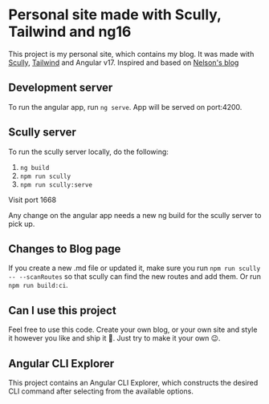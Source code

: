 # Personal site made with Scully, Tailwind and ng16

This project is my personal site, which contains my blog. It was made with [Scully](https://scully.io/), [Tailwind](https://tailwindcss.com/docs/installation) and Angular v17.
Inspired and based on [Nelson's blog](https://github.com/nelsongutidev)

## Development server

To run the angular app, run `ng serve`. App will be served on port:4200.

## Scully server

To run the scully server locally, do the following:

1. `ng build`
2. `npm run scully`
3. `npm run scully:serve`

Visit port 1668

Any change on the angular app needs a new ng build for the scully server to pick up.

## Changes to Blog page

If you create a new .md file or updated it, make sure you run `npm run scully -- --scanRoutes` so that scully can find the new routes and add them.
Or run `npm run build:ci`.

## Can I use this project

Feel free to use this code. Create your own blog, or your own site and style it however you like and ship it 🚀. Just try to make it your own 😉.

## Angular CLI Explorer

This project contains an Angular CLI Explorer, which constructs the desired CLI command after selecting from the available options.
